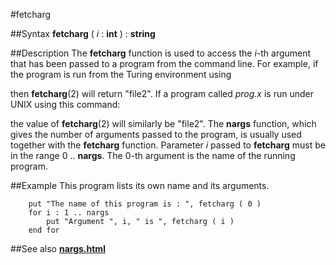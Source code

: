 
#fetcharg

##Syntax
**fetcharg** ( _i_ : **int** ) : **string**



##Description
The **fetcharg** function is used to access the _i_-th argument that has been passed to a program from the command line. For example, if the program is run from the Turing environment using



then **fetcharg**(2) will return "file2". If a program called _prog.x_ is run under UNIX using this command:



the value of **fetcharg**(2) will similarly be "file2".
The **nargs** function, which gives the number of arguments passed to the program, is usually used together with the **fetcharg** function. Parameter _i_ passed to **fetcharg** must be in the range 0 .. **nargs**.
The 0-th argument is the name of the running program.



##Example
This program lists its own name and its arguments.


        put "The name of this program is : ", fetcharg ( 0 )
        for i : 1 .. nargs
            put "Argument ", i, " is ", fetcharg ( i )
        end for
##See also
**[nargs.html](nargs)**


